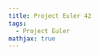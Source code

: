 ```yaml
---
title: Project Euler 42
tags:
  - Project Euler
mathjax: true
---
```

<escape><!-- more --></escape>

